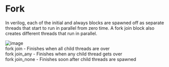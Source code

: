 # Fork
In verilog, each of the initial and always blocks are spawned off as separate threads that start to run in parallel from zero time. A fork join block also creates different threads that run in parallel.
  
![image](https://github.com/user-attachments/assets/f87fb4ce-7ad6-4f8d-ab26-33ab62ba4a9d)  
fork join	- Finishes when all child threads are over  
fork join_any -	Finishes when any child thread gets over  
fork join_none -	Finishes soon after child threads are spawned  
